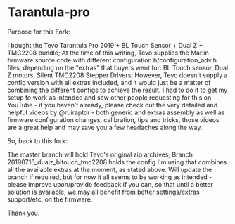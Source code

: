 # Tarantula-pro

Purpose for this Fork:

I bought the Tevo Tarantula Pro 2019 + BL Touch Sensor + Dual Z + TMC2208 bundle;
At the time of this writing, Tevo supplies the Marlin firmware source code with different configuration.h/configuration_adv.h files, depending on the "extras" that buyers went for: BL Touch sensor, Dual Z motors, Silent TMC2208 Stepper Drivers;
However, Tevo doesn't supply a config version with all extras included, and it would just be a matter of combining the different configs to achieve the result.
I had to do it to get my setup to work as intended and saw other people requesting for this on YouTube - if you haven't already, please check out the very detailed and helpful videos by @ruiraptor - both generic and extras assembly as well as firmware configuration changes, calibration, tips and tricks, those videos are a great help and may save you a few headaches along the way.

So, back to this fork:

The master branch will hold Tevo's original zip archives;
Branch 20190716_dualz_bltouch_tmc2208 holds the config I'm using that combines all the available extras at the moment, as stated above.
Will update the branch if required, but for now it all seems to be working as intended - please improve upon/provide feedback if you can, so that until a better solution is available, we may all benefit from better settings/extras support/etc. on the firmware.


Thank you.
